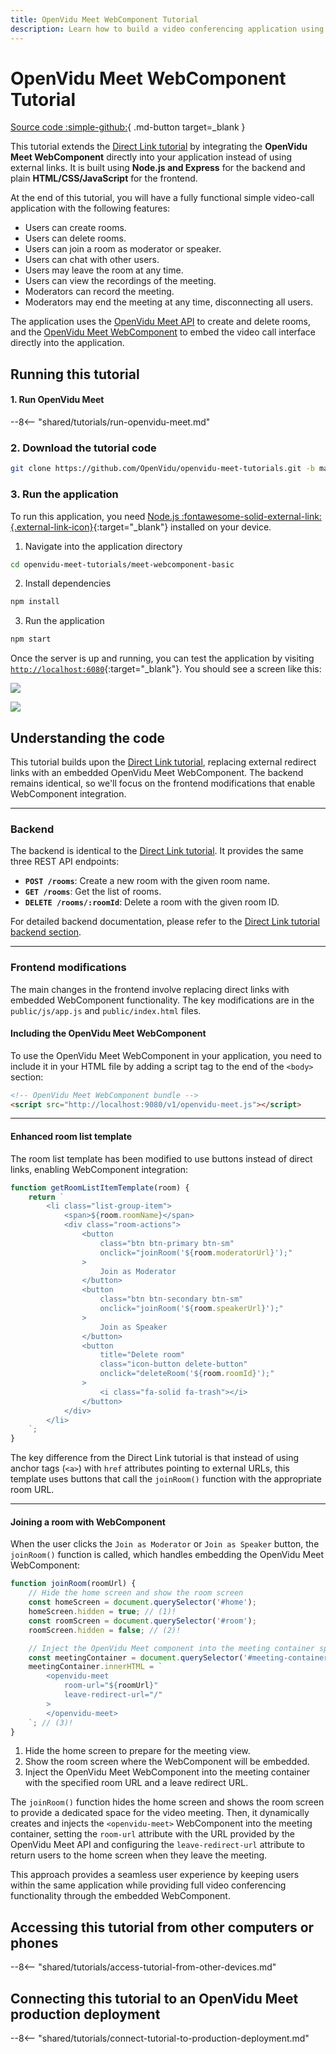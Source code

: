 ```yaml
---
title: OpenVidu Meet WebComponent Tutorial
description: Learn how to build a video conferencing application using Node.js and JavaScript by easily integrating OpenVidu Meet WebComponent.
---
```


# OpenVidu Meet WebComponent Tutorial

[Source code :simple-github:](https://github.com/OpenVidu/openvidu-meet-tutorials/tree/main/meet-webcomponent-basic){ .md-button target=\_blank }

This tutorial extends the [Direct Link tutorial](direct-link.md) by integrating the **OpenVidu Meet WebComponent** directly into your application instead of using external links. It is built using **Node.js and Express** for the backend and plain **HTML/CSS/JavaScript** for the frontend.

At the end of this tutorial, you will have a fully functional simple video-call application with the following features:

-   Users can create rooms.
-   Users can delete rooms.
-   Users can join a room as moderator or speaker.
-   Users can chat with other users.
-   Users may leave the room at any time.
-   Users can view the recordings of the meeting.
-   Moderators can record the meeting.
-   Moderators may end the meeting at any time, disconnecting all users.

The application uses the [OpenVidu Meet API](../../embedded/reference/rest-api.md) to create and delete rooms, and the [OpenVidu Meet WebComponent](../../embedded/reference/webcomponent.md) to embed the video call interface directly into the application.

## Running this tutorial

#### 1. Run OpenVidu Meet

--8<-- "shared/tutorials/run-openvidu-meet.md"

### 2. Download the tutorial code

```bash
git clone https://github.com/OpenVidu/openvidu-meet-tutorials.git -b main
```

### 3. Run the application

To run this application, you need [Node.js :fontawesome-solid-external-link:{.external-link-icon}](https://nodejs.org/en/download){:target="\_blank"} installed on your device.

1. Navigate into the application directory

```bash
cd openvidu-meet-tutorials/meet-webcomponent-basic
```

2. Install dependencies

```bash
npm install
```

3. Run the application

```bash
npm start
```

Once the server is up and running, you can test the application by visiting [`http://localhost:6080`](http://localhost:6080){:target="\_blank"}. You should see a screen like this:

<div class="grid-container">

<div class="grid-50"><p><a class="glightbox" href="../../../../assets/images/meet/tutorials/webcomponent-home.png" data-type="image" data-desc-position="bottom"><img src="../../../../assets/images/meet/tutorials/webcomponent-home.png" loading="lazy"/></a></p></div>

<div class="grid-50"><p><a class="glightbox" href="../../../../assets/images/meet/tutorials/webcomponent-room.png" data-type="image" data-desc-position="bottom"><img src="../../../../assets/images/meet/tutorials/webcomponent-room.png" loading="lazy"/></a></p></div>

</div>

## Understanding the code

This tutorial builds upon the [Direct Link tutorial](direct-link.md), replacing external redirect links with an embedded OpenVidu Meet WebComponent. The backend remains identical, so we'll focus on the frontend modifications that enable WebComponent integration.

---

### Backend

The backend is identical to the [Direct Link tutorial](direct-link.md). It provides the same three REST API endpoints:

-   **`POST /rooms`**: Create a new room with the given room name.
-   **`GET /rooms`**: Get the list of rooms.
-   **`DELETE /rooms/:roomId`**: Delete a room with the given room ID.

For detailed backend documentation, please refer to the [Direct Link tutorial backend section](direct-link.md#backend).

---

### Frontend modifications

The main changes in the frontend involve replacing direct links with embedded WebComponent functionality. The key modifications are in the `public/js/app.js` and `public/index.html` files.

#### Including the OpenVidu Meet WebComponent

To use the OpenVidu Meet WebComponent in your application, you need to include it in your HTML file by adding a script tag to the end of the `<body>` section:

```html title="<a href='https://github.com/OpenVidu/openvidu-meet-tutorials/blob/main/meet-webcomponent-basic/public/index.html#L66-L67' target='_blank'>index.html</a>" linenums="66"
<!-- OpenVidu Meet WebComponent bundle -->
<script src="http://localhost:9080/v1/openvidu-meet.js"></script>
```

---

#### Enhanced room list template

The room list template has been modified to use buttons instead of direct links, enabling WebComponent integration:

```javascript title="<a href='https://github.com/OpenVidu/openvidu-meet-tutorials/blob/main/meet-webcomponent-basic/public/js/app.js#L48-L75' target='_blank'>app.js</a>" linenums="48" hl_lines="6-17"
function getRoomListItemTemplate(room) {
    return `
        <li class="list-group-item">
            <span>${room.roomName}</span>
            <div class="room-actions">
                <button
                    class="btn btn-primary btn-sm"
                    onclick="joinRoom('${room.moderatorUrl}');"
                >
                    Join as Moderator
                </button>
                <button
                    class="btn btn-secondary btn-sm"
                    onclick="joinRoom('${room.speakerUrl}');"
                >
                    Join as Speaker
                </button>
                <button 
                    title="Delete room"
                    class="icon-button delete-button"
                    onclick="deleteRoom('${room.roomId}');"
                >
                    <i class="fa-solid fa-trash"></i>
                </button>
            </div>
        </li>
    `;
}
```

The key difference from the Direct Link tutorial is that instead of using anchor tags (`<a>`) with `href` attributes pointing to external URLs, this template uses buttons that call the `joinRoom()` function with the appropriate room URL.

---

#### Joining a room with WebComponent

When the user clicks the `Join as Moderator` or `Join as Speaker` button, the `joinRoom()` function is called, which handles embedding the OpenVidu Meet WebComponent:

```javascript title="<a href='https://github.com/OpenVidu/openvidu-meet-tutorials/blob/main/meet-webcomponent-basic/public/js/app.js#L117-L133' target='_blank'>app.js</a>" linenums="117"
function joinRoom(roomUrl) {
    // Hide the home screen and show the room screen
    const homeScreen = document.querySelector('#home');
    homeScreen.hidden = true; // (1)!
    const roomScreen = document.querySelector('#room');
    roomScreen.hidden = false; // (2)!

    // Inject the OpenVidu Meet component into the meeting container specifying the room URL
    const meetingContainer = document.querySelector('#meeting-container');
    meetingContainer.innerHTML = `
        <openvidu-meet 
            room-url="${roomUrl}"
            leave-redirect-url="/"
        >
        </openvidu-meet>
    `; // (3)!
}
```

1. Hide the home screen to prepare for the meeting view.
2. Show the room screen where the WebComponent will be embedded.
3. Inject the OpenVidu Meet WebComponent into the meeting container with the specified room URL and a leave redirect URL.

The `joinRoom()` function hides the home screen and shows the room screen to provide a dedicated space for the video meeting. Then, it dynamically creates and injects the `<openvidu-meet>` WebComponent into the meeting container, setting the `room-url` attribute with the URL provided by the OpenVidu Meet API and configuring the `leave-redirect-url` attribute to return users to the home screen when they leave the meeting.

This approach provides a seamless user experience by keeping users within the same application while providing full video conferencing functionality through the embedded WebComponent.

## Accessing this tutorial from other computers or phones

--8<-- "shared/tutorials/access-tutorial-from-other-devices.md"

## Connecting this tutorial to an OpenVidu Meet production deployment

--8<-- "shared/tutorials/connect-tutorial-to-production-deployment.md"

